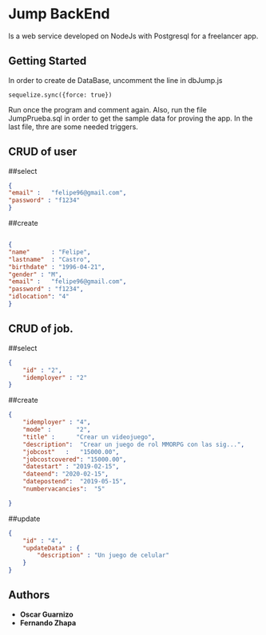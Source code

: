 # Jump BackEnd

Is a web service developed on NodeJs with Postgresql for a freelancer app.

## Getting Started

In order to create de DataBase, uncomment the line in dbJump.js

    sequelize.sync({force: true})

Run once the program and comment again. Also, run the file JumpPrueba.sql in order to get the sample data for proving the app.
In the last file, thre are some needed triggers.


## CRUD of user

##select

```json
{ 
"email"	:	"felipe96@gmail.com",	
"password" : "f1234"
}
```
##create
```json

{
"name"		: "Felipe",
"lastname"	: "Castro",
"birthdate"	: "1996-04-21",
"gender" : "M",
"email"	:	"felipe96@gmail.com",	
"password" : "f1234",
"idlocation": "4"
}
```
## CRUD of job.

##select
```json
{
    "id" : "2",     
    "idemployer" : "2"
}
```
##create
```json
{
	"idemployer" : "4",
	"mode" :	   "2",
	"title" :	   "Crear un videojuego",
	"description":	"Crear un juego de rol MMORPG con las sig...",
	"jobcost"	:	"15000.00",	
	"jobcostcovered": "15000.00",		
	"datestart"	: "2019-02-15",
	"dateend": "2020-02-15",
	"datepostend":	"2019-05-15",	
	"numbervacancies":	"5"	

}
```
##update
```json
{
	"id" : "4",
	"updateData" : {
		"description" : "Un juego de celular"
	}
}
```

## Authors

* **Oscar Guarnizo**
* **Fernando Zhapa**
